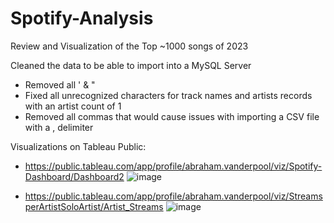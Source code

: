 # Spotify-Analysis
Review and Visualization of the Top ~1000 songs of 2023



Cleaned the data to be able to import into a MySQL Server
- Removed all ' & "
- Fixed all unrecognized characters for track names and artists records with an artist count of 1
- Removed all commas that would cause issues with importing a CSV file with a , delimiter


Visualizations on Tableau Public:
- https://public.tableau.com/app/profile/abraham.vanderpool/viz/Spotify-Dashboard/Dashboard2
![image](https://github.com/Vandal03/Spotify-Analysis/assets/26776266/01aa54be-089b-4af5-9132-1839027936a4)

  
- https://public.tableau.com/app/profile/abraham.vanderpool/viz/StreamsperArtistSoloArtist/Artist_Streams
  ![image](https://github.com/Vandal03/Spotify-Analysis/assets/26776266/ff8ac1cb-fe5f-45ca-aa2d-633fe365992f)

